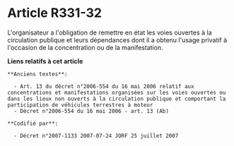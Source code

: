 # Article R331-32

L'organisateur a l'obligation de remettre en état les voies ouvertes à la circulation publique et leurs dépendances dont il a
obtenu l'usage privatif à l'occasion de la concentration ou de la manifestation.

**Liens relatifs à cet article**

	**Anciens textes**:

	  - Art. 13 du décret n°2006-554 du 16 mai 2006 relatif aux concentrations et manifestations organisées sur les voies ouvertes ou dans les lieux non ouverts à la circulation publique et comportant la participation de véhicules terrestres à moteur
	  - Décret n°2006-554 du 16 mai 2006 - art. 13 (Ab)

	**Codifié par**:

	  - Décret n°2007-1133 2007-07-24 JORF 25 juillet 2007
